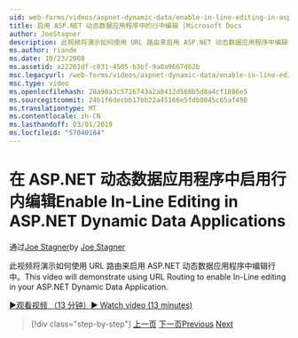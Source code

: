 ```yaml
---
uid: web-forms/videos/aspnet-dynamic-data/enable-in-line-editing-in-aspnet-dynamic-data-applications
title: 启用 ASP.NET 动态数据应用程序中的行中编辑 |Microsoft Docs
author: JoeStagner
description: 此视频将演示如何使用 URL 路由来启用 ASP.NET 动态数据应用程序中编辑行中。
ms.author: riande
ms.date: 10/23/2008
ms.assetid: a22201df-c031-4505-b3bf-9a0a9667d62b
msc.legacyurl: /web-forms/videos/aspnet-dynamic-data/enable-in-line-editing-in-aspnet-dynamic-data-applications
msc.type: video
ms.openlocfilehash: 28a90a3c5726743a2a8412d508b5d8a4cf1886e5
ms.sourcegitcommit: 24b1f6decbb17bb22a45166e5fdb0845c65af498
ms.translationtype: MT
ms.contentlocale: zh-CN
ms.lasthandoff: 03/01/2019
ms.locfileid: "57040184"
---
```

<a name="enable-in-line-editing-in-aspnet-dynamic-data-applications"></a><span data-ttu-id="905ea-103">在 ASP.NET 动态数据应用程序中启用行内编辑</span><span class="sxs-lookup"><span data-stu-id="905ea-103">Enable In-Line Editing in ASP.NET Dynamic Data Applications</span></span>
====================
<span data-ttu-id="905ea-104">通过[Joe Stagner](https://github.com/JoeStagner)</span><span class="sxs-lookup"><span data-stu-id="905ea-104">by [Joe Stagner](https://github.com/JoeStagner)</span></span>

<span data-ttu-id="905ea-105">此视频将演示如何使用 URL 路由来启用 ASP.NET 动态数据应用程序中编辑行中。</span><span class="sxs-lookup"><span data-stu-id="905ea-105">This video will demonstrate using URL Routing to enable In-Line editing in your ASP.NET Dynamic Data Application.</span></span>

[<span data-ttu-id="905ea-106">&#9654;观看视频 （13 分钟）</span><span class="sxs-lookup"><span data-stu-id="905ea-106">&#9654; Watch video (13 minutes)</span></span>](https://channel9.msdn.com/Blogs/ASP-NET-Site-Videos/enable-in-line-editing-in-aspnet-dynamic-data-applications)

> [!div class="step-by-step"]
> <span data-ttu-id="905ea-107">[上一页](begin-modifying-dynamic-data-applications-with-url-routing.md)
> [下一页](how-to-enable-table-specific-routing-in-dynamic-data-applications.md)</span><span class="sxs-lookup"><span data-stu-id="905ea-107">[Previous](begin-modifying-dynamic-data-applications-with-url-routing.md)
[Next](how-to-enable-table-specific-routing-in-dynamic-data-applications.md)</span></span>
